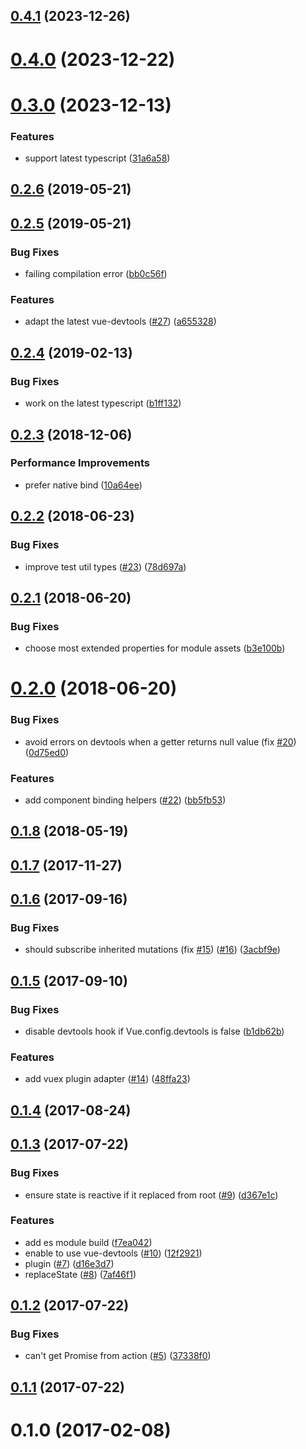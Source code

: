 ## [0.4.1](https://github.com/ktsn/sinai/compare/v0.4.0...v0.4.1) (2023-12-26)



# [0.4.0](https://github.com/ktsn/sinai/compare/v0.3.0...v0.4.0) (2023-12-22)



# [0.3.0](https://github.com/ktsn/sinai/compare/v0.2.6...v0.3.0) (2023-12-13)


### Features

* support latest typescript ([31a6a58](https://github.com/ktsn/sinai/commit/31a6a58d98d0fdea43b7f501f7ec91bf08b33a7d))



## [0.2.6](https://github.com/ktsn/sinai/compare/v0.2.5...v0.2.6) (2019-05-21)



## [0.2.5](https://github.com/ktsn/sinai/compare/v0.2.4...v0.2.5) (2019-05-21)


### Bug Fixes

* failing compilation error ([bb0c56f](https://github.com/ktsn/sinai/commit/bb0c56f05deeeb5b140f3dadfb9921805f69a159))


### Features

* adapt the latest vue-devtools ([#27](https://github.com/ktsn/sinai/issues/27)) ([a655328](https://github.com/ktsn/sinai/commit/a655328d5c86bb0056dc508f7fe62ea8e4037847))



## [0.2.4](https://github.com/ktsn/sinai/compare/v0.2.3...v0.2.4) (2019-02-13)


### Bug Fixes

* work on the latest typescript ([b1ff132](https://github.com/ktsn/sinai/commit/b1ff132f6c03ddcf630debee93ce597b2c8e8ead))



## [0.2.3](https://github.com/ktsn/sinai/compare/v0.2.2...v0.2.3) (2018-12-06)


### Performance Improvements

* prefer native bind ([10a64ee](https://github.com/ktsn/sinai/commit/10a64ee268348ed612c335f848aba28936f7cee5))



## [0.2.2](https://github.com/ktsn/sinai/compare/v0.2.1...v0.2.2) (2018-06-23)


### Bug Fixes

* improve test util types ([#23](https://github.com/ktsn/sinai/issues/23)) ([78d697a](https://github.com/ktsn/sinai/commit/78d697acf52b4b0e7dfdef5dfd45cefe9bc2f4df))



## [0.2.1](https://github.com/ktsn/sinai/compare/v0.2.0...v0.2.1) (2018-06-20)


### Bug Fixes

* choose most extended properties for module assets ([b3e100b](https://github.com/ktsn/sinai/commit/b3e100b69e42b6c44cb837d3db900c4473e4da6b))



# [0.2.0](https://github.com/ktsn/sinai/compare/v0.1.8...v0.2.0) (2018-06-20)


### Bug Fixes

* avoid errors on devtools when a getter returns null value (fix [#20](https://github.com/ktsn/sinai/issues/20)) ([0d75ed0](https://github.com/ktsn/sinai/commit/0d75ed06a8b2cbd402e70326b91b4a3ab46cef9e))


### Features

* add component binding helpers ([#22](https://github.com/ktsn/sinai/issues/22)) ([bb5fb53](https://github.com/ktsn/sinai/commit/bb5fb531c9ed906072beb6d89e06b1ffda47ee6a))



## [0.1.8](https://github.com/ktsn/sinai/compare/v0.1.7...v0.1.8) (2018-05-19)



## [0.1.7](https://github.com/ktsn/sinai/compare/v0.1.6...v0.1.7) (2017-11-27)



## [0.1.6](https://github.com/ktsn/sinai/compare/v0.1.5...v0.1.6) (2017-09-16)


### Bug Fixes

* should subscribe inherited mutations (fix [#15](https://github.com/ktsn/sinai/issues/15)) ([#16](https://github.com/ktsn/sinai/issues/16)) ([3acbf9e](https://github.com/ktsn/sinai/commit/3acbf9e8dee3e478896c1198956479a2626ac20a))



## [0.1.5](https://github.com/ktsn/sinai/compare/v0.1.4...v0.1.5) (2017-09-10)


### Bug Fixes

* disable devtools hook if Vue.config.devtools is false ([b1db62b](https://github.com/ktsn/sinai/commit/b1db62b7a0705c7cd175b41b33c26ac26f481c73))


### Features

* add vuex plugin adapter ([#14](https://github.com/ktsn/sinai/issues/14)) ([48ffa23](https://github.com/ktsn/sinai/commit/48ffa236b29b079b63b80cca14c71c8fbcaabcf9))



## [0.1.4](https://github.com/ktsn/sinai/compare/v0.1.3...v0.1.4) (2017-08-24)



## [0.1.3](https://github.com/ktsn/sinai/compare/v0.1.2...v0.1.3) (2017-07-22)


### Bug Fixes

* ensure state is reactive if it replaced from root ([#9](https://github.com/ktsn/sinai/issues/9)) ([d367e1c](https://github.com/ktsn/sinai/commit/d367e1c39a69146c9255c00c0c054961ae0e4a0a))


### Features

* add es module build ([f7ea042](https://github.com/ktsn/sinai/commit/f7ea042a6dd11c67ac61952ee3a0261e0cf0b1f2))
* enable to use vue-devtools ([#10](https://github.com/ktsn/sinai/issues/10)) ([12f2921](https://github.com/ktsn/sinai/commit/12f2921cb2b0e9aa3789943b2bfa177985768afe))
* plugin ([#7](https://github.com/ktsn/sinai/issues/7)) ([d16e3d7](https://github.com/ktsn/sinai/commit/d16e3d7f954358e3bdb5a46b9ee0f3f1de44bf69))
* replaceState ([#8](https://github.com/ktsn/sinai/issues/8)) ([7af46f1](https://github.com/ktsn/sinai/commit/7af46f18e054d7e0ee533b7126fcfd3fec1c161a))



## [0.1.2](https://github.com/ktsn/sinai/compare/v0.1.1...v0.1.2) (2017-07-22)


### Bug Fixes

* can't get Promise from action ([#5](https://github.com/ktsn/sinai/issues/5)) ([37338f0](https://github.com/ktsn/sinai/commit/37338f0e500de7414122b17dac20c46bce7943aa))



## [0.1.1](https://github.com/ktsn/sinai/compare/v0.1.0...v0.1.1) (2017-07-22)



# 0.1.0 (2017-02-08)



